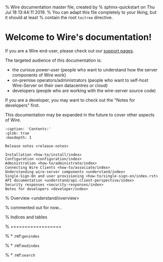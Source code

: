 % Wire documentation master file, created by
% sphinx-quickstart on Thu Jul 18 13:44:11 2019.
% You can adapt this file completely to your liking, but it should at least
% contain the root `toctree` directive.

# Welcome to Wire's documentation!

If you are a Wire end-user, please check out our [support pages](https://support.wire.com/).

The targeted audience of this documentation is:

- the curious power-user (people who want to understand how the server components of Wire work)
- on-premise operators/administrators (people who want to self-host Wire-Server on their own datacentres or cloud)
- developers (people who are working with the wire-server source code)

If you are a developer, you may want to check out the "Notes for developers" first.

This documentation may be expanded in the future to cover other aspects of Wire.

```{toctree}
:caption: 'Contents:'
:glob: true
:maxdepth: 1

Release notes <release-notes>

Installation <how-to/install/index>
Configuration <configuration/index>
Administration <how-to/administrate/index>
Connecting Wire Clients <how-to/associate/index>
Understanding wire-server components <understand/index>
Single-Sign-On and user provisioning <how-to/single-sign-on/index.rst>
API documentation <understand/api-client-perspective/index>
Security responses <security-responses/index>
Notes for developers <developer/index>
```

% Overview <understand/overview>

% commented out for now...

% Indices and tables

% ==================

% * :ref:`genindex`

% * :ref:`modindex`

% * :ref:`search`
